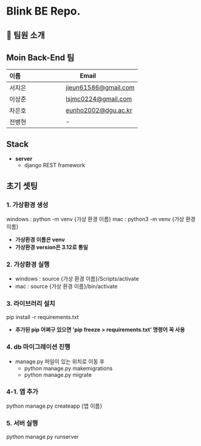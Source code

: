 # Blink BE Repo.
## 👋 팀원 소개
## Moin Back-End 팀
| 이름                        |Email               |
|-----------------------------|--------------------|
| 서지은     | jieun61586@gmail.com |
|이상준    | lsjmc0224@gmail.com |
| 차은호     | eunho2002@dgu.ac.kr |
|전병현    | -|
## Stack
- **server**  
    - django REST framework
## 초기 셋팅
### 1. 가상환경 생성
windows : python -m venv {가상 환경 이름}
mac : python3 -m venv {가상 환경 이름}
- **가상환경 이름은 venv**
- **가상환경 version은 3.12로 통일**
### 2. 가상환경 실행
- windows : source {가상 환경 이름}/Scripts/activate
- mac : source {가상 환경 이름}/bin/activate
### 3. 라이브러리 설치
pip install -r requirements.txt
- **추가된 pip 어쩌구 있으면 'pip freeze > requirements.txt' 명령어 꼭 사용**
### 4. db 마이그레이션 진행
- manage.py 파일이 있는 위치로 이동 후  
    - python manage.py makemigrations  
    - python manage.py migrate
### 4-1. 앱 추가
python manage.py createapp {앱 이름}
### 5. 서버 실행
python manage.py runserver

